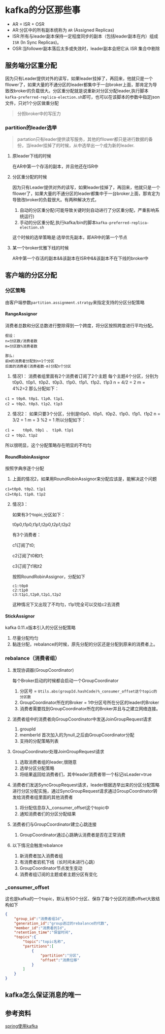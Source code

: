# kafka的分区那些事

* AR = ISR + OSR
* AR:分区中的所有副本统称为 `AR` (Assigned Replicas)
* ISR:所有与leader副本保持一定程度同步的副本（包括leader副本在内）组成 `ISR` (In Sync Replicas)。
* OSR:当follower副本落后太多或失效时，leader副本会把它从 ISR 集合中剔除

## 服务端分区重分配
因为只有Leader提供对外的读写，如果leader挂掉了，再回来，他就只是一个fllower了，如果大量的不通分区的leader都集中于一台broker上面，那肯定为导致改broker的负载很大。分区重分配就是说重新对分区分配leader,执行脚本`kafka-preferred-replica-election.sh`即可，也可以在该脚本的参数中指定json文件，只对1个分区做重分配

> 分担broker中的写压力


### partition的leader选举
> partation只有leader提供读写服务，其他的fllower都只是进行数据的备份，当leader挂掉了的时候，从中选举出一个成为新的leader.
1. 原leader下线的时候
  
    在AR中第一个存活的副本，并且他还在ISR中 
    
2. 分区重分配的时候
  
    因为只有Leader提供对外的读写，如果leader挂掉了，再回来，他就只是一个fllower了，如果大量的不通分区的leader都集中于一台broker上面，那肯定为导致改broker的负载很大。有两种解决方式，

    1. 自动的分区重分配(可能导致关键时刻自动进行了分区重分配，严重影响系统运行)
    2. 手动的分区重分配,执行kafka/bin的脚本`kafka-preferred-replica-election.sh`
    
      这个时候的选举策略是:选举优先副本，即AR中的第一个节点
    
3. 某一个broker优雅下线的时候

    AR中第一个存活的副本&&该副本在ISR中&&该副本不在下线的broker中

## 

## 客户端的分区分配

### 分区策略

由客户端参数`partition.assignment.stratgy`来指定支持的分区分配策略

#### RangeAssignor

消费者总数和分区总数进行整除得到一个跨度，将分区按照跨度进行平均分配。



```
假设：
n=分区数/消费者数
m=分区数%消费者数

那么:
前m的消费者分配到n+1个分区
后面的消费者(消费者数-m)分配n个分区
```

1. 情况1：
消费者组里面有2个消费者订阅了2个主题
每个主题4个分区，分别为t0p0、t0p1、t0p2、t0p3、t1p0、t1p1、t1p2、t1p3
n = 4/2 = 2
m = 4%2=2
那么分配如下：
```
c1 = t0p0、t0p1、t1p0、t1p1、
c2 = t0p2、t0p3、t1p2、t1p3
```

2. 情况2：
如果只要3个分区，分别是t0p0、t0p1、t0p2、t1p0、t1p1、t1p2
n = 3/2 = 1
m = 3 %2 = 1
所以分配如下：

```
c1 = 	t0p0、t0p1 、 t1p0、t1p1
c2 = t0p2、t1p2
```


所以很明显，这个分配策略存在明显的不均匀

#### RoundRobinAssignor

按照字典序逐个分配

1. 上面的情况2，如果用RoundRobinAssignor来分配应该是，能解决这个问题

```
c1=t0p0、t0p2、t1p1
c2=t0p1、t1p0、t1p2
```

2. 情况3：

   如果有3个topic,分区如下：

   t0p0,t1p0,t1p1,t2p0,t2p1,t2p2

   有3个消费者：

   c1订阅了t0;

   c2订阅了t0和t1;
   
   c3订阅了t1和t2

   按照RoundRobinAssignor，分配如下
   
   ```
   c1:t0p0
   c2:t1p0
   c3:t1p1,t2p0,t2p1,t2p2
   ```
   
   这种情况下又出现了不均匀，t1p1完全可以交给c2去消费

#### StickAssignor

kafka 0.11.x版本引入的分区分配策略

1. 尽量分配均匀
2. 黏连分配，rebalance的时候，原先分配的分区还是分配到原来的消费者上。


### rebalance（消费者组）
1. 发现协调器(GroupCoordinator)
	
	每个Broker启动的时候都会启动一个GroupCoordinator
	
	1. 分区号 = `Utils.abs(groupId.hashCode)%_consumer_offset这个topic的分区数`
	2. GroupCoordinator所在的Broker =  1中分区号所在分区的leader的Broker
	3. 消费者需要找到GroupCoordinator所在的Broker并且与之建立网络连接。
	
2. 消费者组中的消费者向GroupCoordinator中发送JoinGroupRequest请求

   1. groupId
   2. memberId 首次加入的为null,之后由GroupCoordinator分配
   3. 支持的分配策略列表

3. GroupCoordinator处理JoinGroupRequest请求

   1. 选取消费者组的leader,很随意
   2. 选举分区分配策略
   3. 将结果返回给消费者们，其中leader消费者带一个标记isLeader=true

4. 消费者们发送SyncGroupRequest请求，leader根据选举出来的分区分配策略进行分区分配实施，通过SyncGroupRequest请求通过GroupCoordinator转发给消费者组里面的其他消费者

   1. 将分配信息存入_consumer_offset这个topic中
   2. 通知消费者们的分区分配结果

5. 消费者们与GroupCoordinator建立心跳连接

   1. GroupCoordinator通过心跳确认消费者是否在正常消费

6. 以下情况会触发rebalance

   1. 新消费者加入消费者组
   2. 有消费者宕机下线（长时间未进行心跳）
   3. GroupCoordinator节点发生变动
   4. 消费者组订阅的主题或者主题分区有变化

### _consumer_offset

这也是kafka的一个topic，默认有50个分区、保存了每个分区的消费offset大致结构如下

```json
{
    "group_id":"消费者组Id",
    "generation_id":"group进过的rebalance的代数",
    "member_id":"消费者的Id",
    "retention_time":"保留时间",
    "topics":{
        "topic":"topic名称",
        "partitions":[
            {
                "partition":"分区",
                "offset":"消费位移"
            }
        ]
    }
}
```





## kafka怎么保证消息的唯一





##  参考资料

[spring使用kafka](https://blog.csdn.net/qq_26323323/article/details/84938892)

```

```
